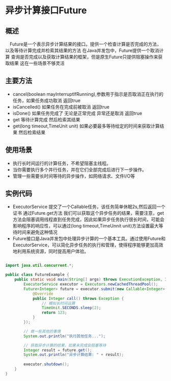 # 异步计算接口Future


## 概述

&emsp;Future是一个表示异步计算结果的接口。提供一个检查计算是否完成的方法，以及等待计算完成并检索其结果的方法 在Java并发包中，Future提供一个取消计算 查询是否完成以及获取计算结果的框架，但是原生Future只提供阻塞操作来获取结果 这在一些场景不够灵活


## 主要方法


* cancel(boolean mayInterruptIfRunning),参数用于指示是否取消正在执行的任务，如果任务成功取消 返回true
* isCancelled() 如果任务在完成前被取消 返回true
* isDone() 如果任务完成了 无论是正常完成 异常还是取消 返回true
* get 等待计算完成 然后检索其结果
* get(long timeout,TimeUnit unit) 如果必要最多等待给定的时间来获取计算结果 然后检索结果


## 使用场景

* 执行长时间运行的计算任务，不希望阻塞主线程。
* 当你需要执行多个并行任务，并在它们全部完成后进行下一步操作。
* 管理一些需要长时间等待的异步操作，如网络请求、文件I/O等



## 实例代码

* ExecutorService 提交了一个Callable任务，该任务简单休眠2s,然后返回一个证书 通过Future.get方法 我们可以获取这个异步任务的结果，需要注意，get方法会阻塞调用线程直到任务完成，因此如果异步任务执行很长时间，可能会影响程序的响应性，可以通过(long timeout,TimeUnnit unit)方法设置最大等待时间来避免这种情况
* Future接口是Java并发包中处理异步计算的一个基本工具。通过使用Future和ExecutorService，可以简化异步任务的执行和管理，使得程序能够更加高效地利用系统资源，同时提高用户体验。


```java

import java.util.concurrent.*;

public class FutureExample {
    public static void main(String[] args) throws ExecutionException, InterruptedException {
        ExecutorService executor = Executors.newCachedThreadPool();
        Future<Integer> future = executor.submit(new Callable<Integer>() {
            @Override
            public Integer call() throws Exception {
                // 模拟长时间运算
                TimeUnit.SECONDS.sleep(2);
                return 123;
            }
        });

        // 做一些其他的事情
        System.out.println("执行其他任务...");

        // 获取异步计算的结果，如果未完成会阻塞等待
        Integer result = future.get();
        System.out.println("异步计算结果: " + result);
        
        executor.shutdown();
    }
}

```
